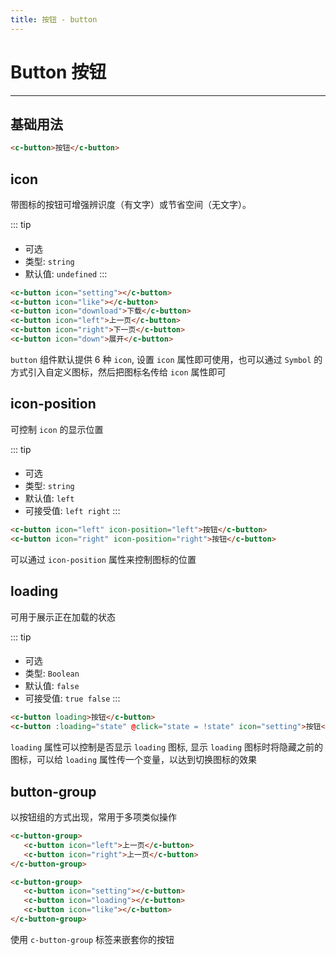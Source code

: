 ```yaml
---
title: 按钮 - button
---
```

# Button 按钮
---

## 基础用法 


<button-button-demo></button-button-demo>


```html
<c-button>按钮</c-button>
```

## icon

带图标的按钮可增强辨识度（有文字）或节省空间（无文字）。

::: tip
#### 
* 可选
* 类型: `string`
* 默认值: `undefined`
:::
 
 
<button-button-icon></button-button-icon>


```html
<c-button icon="setting"></c-button>
<c-button icon="like"></c-button>
<c-button icon="download">下载</c-button>
<c-button icon="left">上一页</c-button>
<c-button icon="right">下一页</c-button>
<c-button icon="down">展开</c-button>
```

`button` 组件默认提供 6 种 `icon`, 设置 `icon` 属性即可使用，也可以通过 `Symbol` 的方式引入自定义图标，然后把图标名传给 `icon` 属性即可


## icon-position

可控制 `icon` 的显示位置

::: tip
#### 
* 可选
* 类型: `string`
* 默认值: `left`
* 可接受值: `left right`
::: 

<button-button-icon-position></button-button-icon-position>

```html
<c-button icon="left" icon-position="left">按钮</c-button>
<c-button icon="right" icon-position="right">按钮</c-button>
```

可以通过 `icon-position` 属性来控制图标的位置

## loading

可用于展示正在加载的状态

::: tip
#### 
* 可选
* 类型: `Boolean`
* 默认值: `false`
* 可接受值: `true false`
:::


<button-button-loading></button-button-loading>


```html
<c-button loading>按钮</c-button>
<c-button :loading="state" @click="state = !state" icon="setting">按钮</c-button>
```

`loading` 属性可以控制是否显示 `loading` 图标, 显示 `loading` 图标时将隐藏之前的图标，可以给 `loading` 属性传一个变量，以达到切换图标的效果
 

## button-group

以按钮组的方式出现，常用于多项类似操作

<button-button-group></button-button-group>


```html
<c-button-group>
   <c-button icon="left">上一页</c-button>
   <c-button icon="right">上一页</c-button>
</c-button-group>

<c-button-group>
   <c-button icon="setting"></c-button>
   <c-button icon="loading"></c-button>
   <c-button icon="like"></c-button>
</c-button-group>
```

使用 `c-button-group` 标签来嵌套你的按钮

